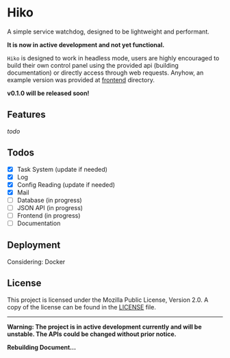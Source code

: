# Hiko

A simple service watchdog, designed to be lightweight and performant.

**It is now in active development and not yet functional.**

`Hiko` is designed to work in headless mode, users are highly encouraged to build their own control panel using the
provided api (building documentation) or directly access through web requests.
Anyhow, an example version was provided at [frontend](frontend) directory.


**v0.1.0 will be released soon!**

## Features

*todo*

## Todos

- [x] Task System (update if needed)
- [x] Log
- [x] Config Reading (update if needed)
- [x] Mail
- [ ] Database (in progress)
- [ ] JSON API (in progress)
- [ ] Frontend (in progress)
- [ ] Documentation

## Deployment

Considering: Docker

## License

This project is licensed under the Mozilla Public License, Version 2.0. A copy of the license can be found in the [LICENSE](LICENSE) file.

---

**Warning: The project is in active development currently and will be unstable. The APIs could be changed without prior
notice.**

**Rebuilding Document...**
